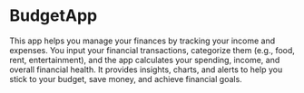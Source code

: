 # BudgetApp
This app helps you manage your finances by tracking your income and expenses. You input your financial transactions, categorize them (e.g., food, rent, entertainment), and the app calculates your spending, income, and overall financial health. It provides insights, charts, and alerts to help you stick to your budget, save money, and achieve financial goals.
